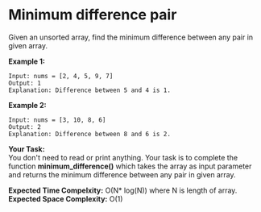 # Minimum difference pair
Given an unsorted array, find the minimum difference between any pair in given array.
 
**Example 1:**
```
Input: nums = [2, 4, 5, 9, 7]
Output: 1
Explanation: Difference between 5 and 4 is 1.
```
**Example 2:**
```
Input: nums = [3, 10, 8, 6]
Output: 2
Explanation: Difference between 8 and 6 is 2.
```
**Your Task:**<br>
You don't need to read or print anything. Your task is to complete the function **minimum_difference()** which takes the array as input parameter and returns the minimum difference  between any pair in given array.

**Expected Time Compelxity:** O(N* log(N)) where N is length of array.<br>
**Expected Space Complexity:** O(1)
